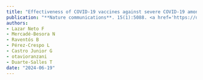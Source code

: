 ```yaml
---
title: "Effectiveness of COVID-19 vaccines against severe COVID-19 among patients with cancer in Catalonia, Spain"
publication: "**Nature communications**. 15(1):5088. <a href='https://doi.org/10.1038/s41467-024-49285-y' target='_blank' rel='noopener noreferrer'>10.1038/s41467-024-49285-y</a>"
authors:
- Lazar Neto F
- Mercadé-Besora N
- Raventós B
- Pérez-Crespo L
- Castro Junior G
- otavioranzani
- Duarte-Salles T
date: "2024-06-19"
---
```

